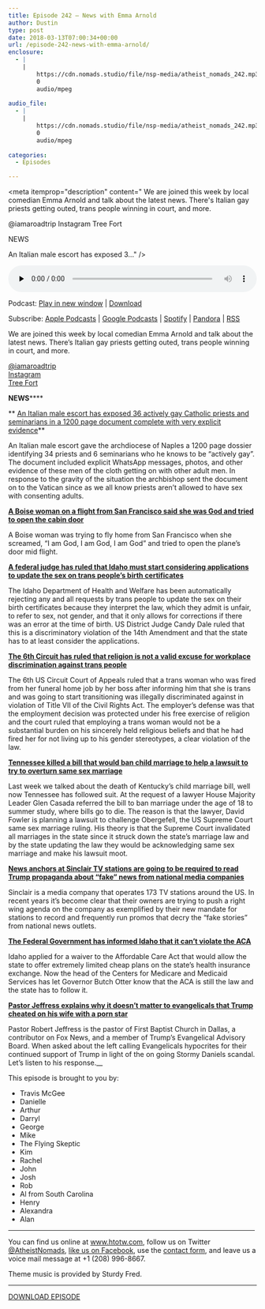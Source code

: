 ```yaml
---
title: Episode 242 – News with Emma Arnold
author: Dustin
type: post
date: 2018-03-13T07:00:34+00:00
url: /episode-242-news-with-emma-arnold/
enclosure:
  - |
    |
        https://cdn.nomads.studio/file/nsp-media/atheist_nomads_242.mp3
        0
        audio/mpeg
        
audio_file:
  - |
    |
        https://cdn.nomads.studio/file/nsp-media/atheist_nomads_242.mp3
        0
        audio/mpeg
        
categories:
  - Episodes

---
```

<div itemscope itemtype="http://schema.org/AudioObject">
  <meta itemprop="name" content="Episode 242 &#8211; News with Emma Arnold" />
  
  <meta itemprop="uploadDate" content="2018-03-13T01:00:34-06:00" />
  
  <meta itemprop="encodingFormat" content="audio/mpeg" />
  
  <meta itemprop="description" content="
We are joined this week by local comedian Emma Arnold and talk about the latest news. There's Italian gay priests getting outed, trans people winning in court, and more.

@iamaroadtrip
Instagram
Tree Fort

NEWS

 An Italian male escort has exposed 3..." />
  
  <meta itemprop="contentUrl" content="https://dts.podtrac.com/redirect.mp3/cdn.nomads.studio/file/nsp-media/atheist_nomads_242.mp3" />
  </p> 
  
  <div class="powerpress_player" id="powerpress_player_8505">
    <audio class="wp-audio-shortcode" id="audio-1696-249" preload="none" style="width: 100%;" controls="controls"><source type="audio/mpeg" src="https://dts.podtrac.com/redirect.mp3/cdn.nomads.studio/file/nsp-media/atheist_nomads_242.mp3?_=249" /><a href="https://dts.podtrac.com/redirect.mp3/cdn.nomads.studio/file/nsp-media/atheist_nomads_242.mp3">https://dts.podtrac.com/redirect.mp3/cdn.nomads.studio/file/nsp-media/atheist_nomads_242.mp3</a></audio>
  </div>
</div>

<p class="powerpress_links powerpress_links_mp3">
  Podcast: <a href="https://dts.podtrac.com/redirect.mp3/cdn.nomads.studio/file/nsp-media/atheist_nomads_242.mp3" class="powerpress_link_pinw" target="_blank" title="Play in new window" onclick="return powerpress_pinw('https://htotw.com/?powerpress_pinw=1696-podcast');" rel="nofollow">Play in new window</a> | <a href="https://dts.podtrac.com/redirect.mp3/cdn.nomads.studio/file/nsp-media/atheist_nomads_242.mp3" class="powerpress_link_d" title="Download" rel="nofollow" download="atheist_nomads_242.mp3">Download</a>
</p>

<p class="powerpress_links powerpress_subscribe_links">
  Subscribe: <a href="https://podcasts.apple.com/us/podcast/humanists-take-on-the-world/id530050098?mt=2&ls=1" class="powerpress_link_subscribe powerpress_link_subscribe_itunes" target="_blank" title="Subscribe on Apple Podcasts" rel="nofollow">Apple Podcasts</a> | <a href="https://www.google.com/podcasts?feed=aHR0cDovL2F0aGVpc3Rub21hZHMubGlic3luLmNvbS9yc3M%3D" class="powerpress_link_subscribe powerpress_link_subscribe_googleplay" target="_blank" title="Subscribe on Google Podcasts" rel="nofollow">Google Podcasts</a> | <a href="https://open.spotify.com/show/3LzK2xZGike6Tc1GEMtMbr?si=LieN9SNuTpq96smuaUsH8A" class="powerpress_link_subscribe powerpress_link_subscribe_spotify" target="_blank" title="Subscribe on Spotify" rel="nofollow">Spotify</a> | <a href="https://www.pandora.com/podcast/atheist-nomads/PC:10122?corr=62071012&part=ug" class="powerpress_link_subscribe powerpress_link_subscribe_pandora" target="_blank" title="Subscribe on Pandora" rel="nofollow">Pandora</a> | <a href="https://htotw.com/feed/podcast/" class="powerpress_link_subscribe powerpress_link_subscribe_rss" target="_blank" title="Subscribe via RSS" rel="nofollow">RSS</a>
</p>

  
We are joined this week by local comedian Emma Arnold and talk about the latest news. There&#8217;s Italian gay priests getting outed, trans people winning in court, and more.

<a href="https://twitter.com/iamaroadtrip" target="_blank" rel="noopener">@iamaroadtrip</a>  
<a href="https://www.instagram.com/sleevehamster/" target="_blank" rel="noopener">Instagram</a>  
<a href="https://www.treefortmusicfest.com/" target="_blank" rel="noopener">Tree Fort</a>

**NEWS******

** <a href="http://bit.ly/an242-n1" target="_blank" rel="noopener">An Italian male escort has exposed 36 actively gay Catholic priests and seminarians in a 1200 page document complete with very explicit evidence</a>**

An Italian male escort gave the archdiocese of Naples a 1200 page dossier identifying 34 priests and 6 seminarians who he knows to be “actively gay”. The document included explicit WhatsApp messages, photos, and other evidence of these men of the cloth getting on with other adult men. In response to the gravity of the situation the archbishop sent the document on to the Vatican since as we all know priests aren’t allowed to have sex with consenting adults.

**<a href="http://bit.ly/an242-n2" target="_blank" rel="noopener">A Boise woman on a flight from San Francisco said she was God and tried to open the cabin door</a>**

A Boise woman was trying to fly home from San Francisco when she screamed, “I am God, I am God, I am God” and tried to open the plane’s door mid flight.

**<a href="http://bit.ly/an242-n3" target="_blank" rel="noopener">A federal judge has ruled that Idaho must start considering applications to update the sex on trans people&#8217;s birth certificates</a>**

The Idaho Department of Health and Welfare has been automatically rejecting any and all requests by trans people to update the sex on their birth certificates because they interpret the law, which they admit is unfair, to refer to sex, not gender, and that it only allows for corrections if there was an error at the time of birth. US District Judge Candy Dale ruled that this is a discriminatory violation of the 14th Amendment and that the state has to at least consider the applications.

**<a href="http://bit.ly/an242-n6" target="_blank" rel="noopener">The 6th Circuit has ruled that religion is not a valid excuse for workplace discrimination against trans people</a>**

The 6th US Circuit Court of Appeals ruled that a trans woman who was fired from her funeral home job by her boss after informing him that she is trans and was going to start transitioning was illegally discriminated against in violation of Title VII of the Civil Rights Act. The employer’s defense was that the employment decision was protected under his free exercise of religion and the court ruled that employing a trans woman would not be a substantial burden on his sincerely held religious beliefs and that he had fired her for not living up to his gender stereotypes, a clear violation of the law.

**<a href="http://bit.ly/an242-n4" target="_blank" rel="noopener">Tennessee killed a bill that would ban child marriage to help a lawsuit to try to overturn same sex marriage</a>**

Last week we talked about the death of Kentucky’s child marriage bill, well now Tennessee has followed suit. At the request of a lawyer House Majority Leader Glen Casada referred the bill to ban marriage under the age of 18 to summer study, where bills go to die. The reason is that the lawyer, David Fowler is planning a lawsuit to challenge Obergefell, the US Supreme Court same sex marriage ruling. His theory is that the Supreme Court invalidated all marriages in the state since it struck down the state’s marriage law and by the state updating the law they would be acknowledging same sex marriage and make his lawsuit moot.

**<a href="http://bit.ly/an242-n5" target="_blank" rel="noopener">News anchors at Sinclair TV stations are going to be required to read Trump propaganda about &#8220;fake&#8221; news from national media companies</a>**

Sinclair is a media company that operates 173 TV stations around the US. In recent years it’s become clear that their owners are trying to push a right wing agenda on the company as exemplified by their new mandate for stations to record and frequently run promos that decry the “fake stories” from national news outlets.

**<a href="http://bit.ly/an242-n7" target="_blank" rel="noopener">The Federal Government has informed Idaho that it can’t violate the ACA</a>**

Idaho applied for a waiver to the Affordable Care Act that would allow the state to offer extremely limited cheap plans on the state’s health insurance exchange. Now the head of the Centers for Medicare and Medicaid Services has let Governor Butch Otter know that the ACA is still the law and the state has to follow it.

**<a href="http://bit.ly/an242-n8" target="_blank" rel="noopener">Pastor Jeffress explains why it doesn&#8217;t matter to evangelicals that Trump cheated on his wife with a porn star</a>**

Pastor Robert Jeffress is the pastor of First Baptist Church in Dallas, a contributor on Fox News, and a member of Trump’s Evangelical Advisory Board. When asked about the left calling Evangelicals hypocrites for their continued support of Trump in light of the on going Stormy Daniels scandal. Let’s listen to his response.__

This episode is brought to you by:

* Travis McGee  
* Danielle  
* Arthur  
* Darryl  
* George  
* Mike  
* The Flying Skeptic  
* Kim  
* Rachel  
* John  
* Josh  
* Rob  
* Al from South Carolina  
* Henry  
* Alexandra  
* Alan

<hr width="500" />

You can find us online at <a href="https://www.htotw.com/" target="_blank" rel="noopener">www.htotw.com</a>, follow us on Twitter <a href="https://htotw.com/twitter" target="_blank" rel="noopener">@AtheistNomads</a>, <a href="https://htotw.com/facebook" target="_blank" rel="noopener">like us on Facebook</a>, use the [contact form](https://htotw.com/contact), and leave us a voice mail message at +1 (208) 996-8667.

Theme music is provided by Sturdy Fred.

<hr width="”500”" />

[DOWNLOAD EPISODE][1]

 [1]: https://dts.podtrac.com/redirect.mp3/cdn.nomads.studio/file/nsp-media/atheist_nomads_242.mp3